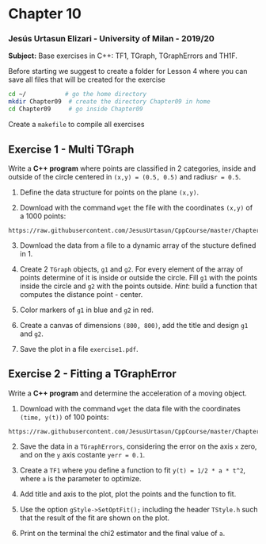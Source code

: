 # Chapter 10

### Jesús Urtasun Elizari - University of Milan - 2019/20

**Subject:** Base exercises in C++: TF1, TGraph, TGraphErrors and TH1F.

Before starting we suggest to create a folder for Lesson 4 where you can save all files that will be created for the exercise
```bash
cd ~/           # go the home directory
mkdir Chapter09  # create the directory Chapter09 in home
cd Chapter09     # go inside Chapter09
```
Create a `makefile` to compile all exercises

## Exercise 1 - Multi TGraph


Write a **C++ program** where points are classified in 2 categories, inside and outside of the circle centered in
`(x,y) = (0.5, 0.5)` and radius`r = 0.5`.

1. Define the data structure for points on the plane `(x,y)`.

2. Download with the command `wget` the file with the coordinates `(x,y)` of a 1000 points:
```
https://raw.githubusercontent.com/JesusUrtasun/CppCourse/master/Chapter10/data1.dat
```

3. Download the data from a file to a dynamic array of the stucture defined in 1.

4. Create 2 `TGraph` objects, `g1` and `g2`. For every element of the array of points determine of it is inside or outside the circle.
Fill `g1` with the points inside the circle and `g2` with the points outside. *Hint*: build a function that computes the distance point - center.

5. Color markers of `g1` in blue and `g2` in red.

6. Create a canvas of dimensions `(800, 800)`, add the title and design `g1` and `g2`.

7. Save the plot in a file `exercise1.pdf`.

## Exercise 2 - Fitting a TGraphError

Write a **C++ program** and determine the acceleration of a moving object.

1. Download with the command `wget` the data file with the coordinates `(time, y(t))` of 100 points:
```
https://raw.githubusercontent.com/JesusUrtasun/CppCourse/master/Chapter10/data2.dat
```

2. Save the data in a `TGraphErrors`, considering the error on the axis `x` zero, and on the `y` axis costante `yerr = 0.1`.

3. Create a `TF1` where you define a function to fit `y(t) = 1/2 * a * t^2`, where `a` is the parameter to optimize.

4. Add title and axis to the plot, plot the points and the function to fit.

5. Use the option `gStyle->SetOptFit();` including the header `TStyle.h` such that the result of the fit are shown on the plot.

6. Print on the terminal the chi2 estimator and the final value of `a`.
